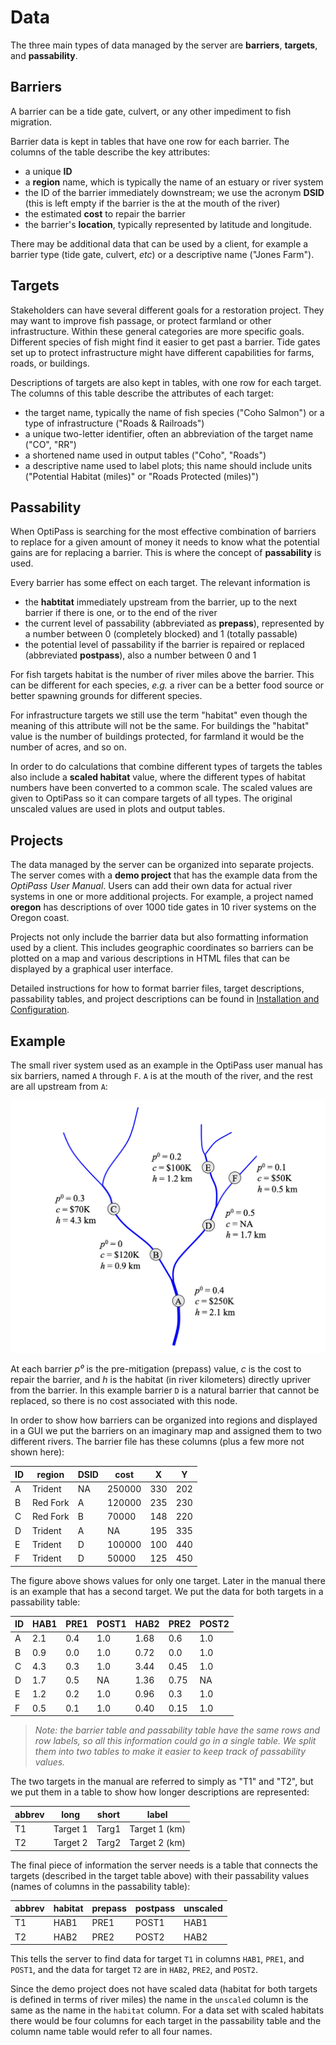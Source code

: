 # Data

The three main types of data managed by the server are **barriers**, **targets**, and **passability**.

## Barriers

A barrier can be a tide gate, culvert, or any other impediment to fish migration.

Barrier data is kept in tables that have one row for each barrier.
The columns of the table describe the key attributes:

* a unique **ID**
* a **region** name, which is typically the name of an estuary or river system
* the ID of the barrier immediately downstream; we use the acronym **DSID** (this is left empty if the barrier is the at the mouth of the river)
* the estimated **cost** to repair the barrier
* the barrier's **location**, typically represented by latitude and longitude.

There may be additional data that can be used by a client, for example a barrier type (tide gate, culvert, _etc_) or a descriptive name ("Jones Farm").

## Targets

Stakeholders can have several different goals for a restoration project.
They may want to improve fish passage, or protect farmland or other infrastructure.
Within these general categories are more specific goals.
Different species of fish might find it easier to get past a barrier.
Tide gates set up to protect infrastructure might have different capabilities for farms, roads, or buildings.

Descriptions of targets are also kept in tables, with one row for each target.
The columns of this table describe the attributes of each target:

* the target name, typically the name of fish species ("Coho Salmon") or a type of infrastructure ("Roads & Railroads")
* a unique two-letter identifier, often an abbreviation of the target name ("CO", "RR")
* a shortened name used in output tables ("Coho", "Roads")
* a descriptive name used to label plots; this name should include units ("Potential Habitat (miles)" or "Roads Protected (miles)")

## Passability

When OptiPass is searching for the most effective combination of barriers to replace for a given amount of money it needs to know what the potential gains are for replacing a barrier.
This is where the concept of **passability** is used.

Every barrier has some effect on each target.
The relevant information is

* the **habtitat** immediately upstream from the barrier, up to the next barrier if there is one, or to the end of the river
* the current level of passability (abbreviated as **prepass**), represented by a number between 0 (completely blocked) and 1 (totally passable)
* the potential level of passability if the barrier is repaired or replaced (abbreviated **postpass**), also a number between 0 and 1

For fish targets habitat is the number of river miles above the barrier. This can be different for each species, _e.g._ a river can be a better food source or better spawning grounds for different species.

For infrastructure targets we still use the term "habitat" even though the meaning of this attribute will not be the same.  For buildings the "habitat" value is the number of buildings protected, for farmland it would be the number of acres, and so on.

In order to do calculations that combine different types of targets the tables also include a **scaled habitat** value, where the different types of habitat numbers have been converted to a common scale.
The scaled values are given to OptiPass so it can compare targets of all types.  The original unscaled values are used in plots and output tables.

## Projects

The data managed by the server can be organized into separate projects.
The server comes with a **demo project** that has the example data from the _OptiPass User Manual_.  Users can add their own data for actual river systems in one or more additional projects. For example, a project named **oregon** has descriptions of over 1000 tide gates in 10 river systems on the Oregon coast.

Projects not only include the barrier data but also formatting information used by a client.
This includes geographic coordinates so barriers can be plotted on a map and various descriptions in HTML files that can be displayed by a graphical user interface.

Detailed instructions for how to format barrier files, target descriptions, passability tables, and project descriptions can be found in [Installation and Configuration](install.md).

## Example

The small river system used as an example in the OptiPass user manual has six barriers, named `A` through `F`.  `A` is at the mouth of the river, and the rest are all upstream from `A`:

![image-20240728103324448](./assets/image-20240728103324448.png)

At each barrier _p⁰_ is the pre-mitigation (prepass) value, _c_ is the cost to repair the barrier, and _h_ is the habitat (in river kilometers) directly upriver from the barrier.  In this example barrier `D` is a natural barrier that cannot be replaced, so there is no cost associated with this node.

In order to show how barriers can be organized into regions and displayed in a GUI we put the barriers on an imaginary map and assigned them to two different rivers.  The barrier file has these columns (plus a few more not shown here):

| ID | region | DSID | cost | X | Y |
| -- | ------ | ---- | ---- | - | - |
| A | Trident  | NA | 250000 | 330 | 202 |
| B | Red Fork | A |  120000 | 235 | 230 |
| C | Red Fork | B |  70000 | 148 | 220 |
| D | Trident  | A |  NA | 195 | 335 |
| E | Trident  | D |  100000 | 100 | 440 |
| F | Trident  | D |  50000 | 125 | 450 |

The figure above shows values for only one target.  Later in the manual there is an example that has a second target.  We put the data for both targets in a passability table:

| ID | HAB1 | PRE1 | POST1 | HAB2 | PRE2 | POST2 |
| -- | ---- | ---- | ----- | ---- | ---- | ----- |
| A | 2.1 | 0.4 | 1.0 | 1.68 | 0.6 | 1.0 |
| B | 0.9 | 0.0 | 1.0 | 0.72 | 0.0 | 1.0 |
| C | 4.3 | 0.3 | 1.0 | 3.44 | 0.45 | 1.0 |
| D | 1.7 | 0.5 | NA | 1.36 | 0.75 | NA |
| E | 1.2 | 0.2 | 1.0 | 0.96 | 0.3 | 1.0 |
| F | 0.5 | 0.1 | 1.0 | 0.40 | 0.15 | 1.0 |

> _Note: the barrier table and passability table have the same rows and row labels, so all this information could go in a single table.  We split them into two tables to make it easier to keep track of passability values._

The two targets in the manual are referred to simply as "T1" and "T2", but we put them in a table to show how longer descriptions are represented:

| abbrev | long | short | label |
| ------ | ---- | ----- | ----- |
| T1 | Target 1 | Targ1 | Target 1 (km) |
| T2 | Target 2 | Targ2 | Target 2 (km) |

The final piece of information the server needs is a table that connects the targets (described in the target table above) with their passability values (names of columns in the passability table):

|  abbrev | habitat | prepass | postpass | unscaled |
|  ------ | ------- | ------- | -------- | -------- |
|  T1 | HAB1 | PRE1 | POST1 | HAB1 |
|  T2 | HAB2 | PRE2 | POST2 | HAB2 |

This tells the server to find data for target `T1` in columns `HAB1`, `PRE1`, and `POST1`, and the data for target `T2` are in `HAB2`, `PRE2`, and `POST2`.

Since the demo project does not have scaled data (habitat for both targets is defined in terms of river miles) the name in the `unscaled` column is the same as the name in the `habitat` column.
For a data set with scaled habitats there would be four columns for each target in the passability table and the column name table would refer to all four names.

